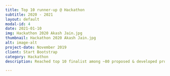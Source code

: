 ```yaml
---
title: Top 10 runner-up @ Hackathon
subtitle: 2020 - 2021
layout: default
modal-id: 4
date: 2021-01-10
img: Hackathon 2020 Akash Jain.jpg
thumbnail: Hackathon 2020 Akash Jain.jpg
alt: image-alt
project-date: November 2019
client: Start Bootstrap
category: Hackathon
description: Reached top 10 finalist among ~80 proposed & developed projects(POC) held at Samsung-Delhi in the year 2020-2021

---
```

